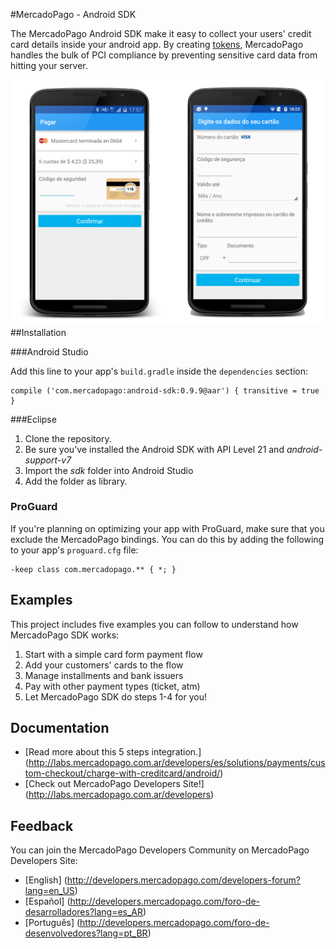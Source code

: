 #MercadoPago - Android SDK

The MercadoPago Android SDK make it easy to collect your users' credit card details inside your android app. By creating [tokens](https://coming-soon), MercadoPago handles the bulk of PCI compliance by preventing sensitive card data from hitting your server.

![Screenshot of MercadoPago](screenshot.png)
##Installation

###Android Studio

Add this line to your app's `build.gradle` inside the `dependencies` section:

    compile ('com.mercadopago:android-sdk:0.9.9@aar') { transitive = true }

###Eclipse

1. Clone the repository.
2. Be sure you've installed the Android SDK with API Level 21 and _android-support-v7_
3. Import the _sdk_ folder into Android Studio
4. Add the folder as library.

### ProGuard

If you're planning on optimizing your app with ProGuard, make sure that you exclude the MercadoPago bindings. You can do this by adding the following to your app's `proguard.cfg` file:

    -keep class com.mercadopago.** { *; }

## Examples

This project includes five examples you can follow to understand how MercadoPago SDK works:

1. Start with a simple card form payment flow
2. Add your customers' cards to the flow
3. Manage installments and bank issuers
4. Pay with other payment types (ticket, atm)
5. Let MercadoPago SDK do steps 1-4 for you!

## Documentation

+ [Read more about this 5 steps integration.] (http://labs.mercadopago.com.ar/developers/es/solutions/payments/custom-checkout/charge-with-creditcard/android/)
+ [Check out MercadoPago Developers Site!] (http://labs.mercadopago.com.ar/developers)

## Feedback

You can join the MercadoPago Developers Community on MercadoPago Developers Site:

+ [English] (http://developers.mercadopago.com/developers-forum?lang=en_US)
+ [Español] (http://developers.mercadopago.com/foro-de-desarrolladores?lang=es_AR)
+ [Português] (http://developers.mercadopago.com/foro-de-desenvolvedores?lang=pt_BR)
